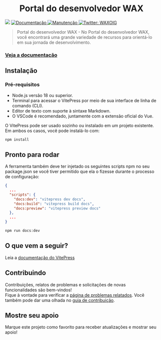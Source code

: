 <h1 align="center">Portal do desenvolvedor WAX</h1>
<p>
  <img src="https://img.shields.io/badge/node-%3E%3D16.19.0-blue.svg" />
  <a href="https://github.com/wax-office-of-inspector-general/wax-developer/wiki" target="_blank">
    <img alt="Documentação" src="https://img.shields.io/badge/documentation-yes-brightgreen.svg" />
  </a>
  <a href="https://github.com/wax-office-of-inspector-general/wax-developer/graphs/commit-activity" target="_blank">
    <img alt="Manutenção" src="https://img.shields.io/badge/Maintained%3F-yes-green.svg" />
  </a>
  <a href="https://twitter.com/WAXOIG" target="_blank">
    <img alt="Twitter: WAXOIG" src="https://img.shields.io/twitter/follow/WAXOIG.svg?style=social" />
  </a>
</p>

> Portal do desenvolvedor WAX - No Portal do desenvolvedor WAX, você encontrará uma grande variedade de recursos para orientá-lo em sua jornada de desenvolvimento.

### [Veja a documentação](https://developer.wax.io/)

## Instalação

### Pré-requisitos
- Node.js versão 18 ou superior.
- Terminal para acessar o VitePress por meio de sua interface de linha de comando (CLI).
- Editor de texto com suporte à sintaxe Markdown.
- O VSCode é recomendado, juntamente com a extensão oficial do Vue.

O VitePress pode ser usado sozinho ou instalado em um projeto existente. Em ambos os casos, você pode instalá-lo com:

```sh
npm install
```

## Pronto para rodar

A ferramenta também deve ter injetado os seguintes scripts npm no seu package.json se você tiver permitido que ela o fizesse durante o processo de configuração:

```json
{
  ...
  "scripts": {
    "docs:dev": "vitepress dev docs",
    "docs:build": "vitepress build docs",
    "docs:preview": "vitepress preview docs"
  },
  ...
}
````

```sh
npm run docs:dev
```

## O que vem a seguir?

Leia a [documentação do VitePress](https://vitepress.dev/guide/getting-started#what-s-next)

## Contribuindo

Contribuições, relatos de problemas e solicitações de novas funcionalidades são bem-vindos!<br />Fique à vontade para verificar a [página de problemas relatados](https://github.com/wax-office-of-inspector-general/wax-developer/issues). Você também pode dar uma olhada no [guia de contribuição](https://github.com/wax-office-of-inspector-general/wax-developer/wiki/2-Contribution-Guides).

## Mostre seu apoio

Marque este projeto como favorito para receber atualizações e mostrar seu apoio!
